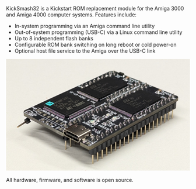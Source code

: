 KickSmash32 is a Kickstart ROM replacement module for the Amiga 3000
and Amiga 4000 computer systems. Features include:
   * In-system programming via an Amiga command line utility
   * Out-of-system programming (USB-C) via a Linux command line utility
   * Up to 8 independent flash banks
   * Configurable ROM bank switching on long reboot or cold power-on
   * Optional host file service to the Amiga over the USB-C link

![Alt text](photos/2024_11_07_kicksmash32_rev5_profile_view_2.jpg?raw=true "Kicksmash32")

All hardware, firmware, and software is open source.
